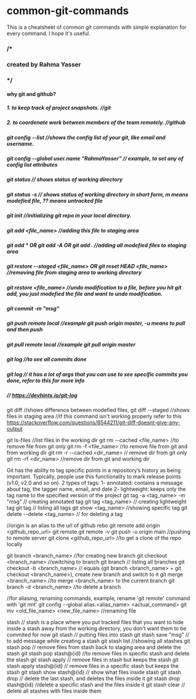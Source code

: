 # common-git-commands
This is a cheatsheet of common git commands with simple explanation for every command. I hope it's useful.

### /*
### created by Rahma Yasser
### */

#### why git and github?
##### 1. to keep track of project snapshots. //git
##### 2. to coordenate work between members of the team remotely. //github


##### git config --list //shows the config list of your git, like email and username.
##### git config --global user.name "RahmaYasser" // example, to set any of config list attributes 


##### git status // shows status of working directory
##### git status -s // shows status of working directory in short form, m means modefied file, ?? means untracked file


##### git init //initializing git repo in your local directory.
##### git add <file_name> //adding this file to staging area
##### git add * OR git add -A OR git add .  //adding all modefied files to staging area 
##### git restore --staged <file_name> OR git reset HEAD <file_name> //removing file from staging area to working directory
##### git restore <file_name> //undo modification to a file, before you hit git add, you just modefied the file and want to undo modification.
##### git commit -m "msg" 
##### git push remote local //example git push origin master, -u means to pull and then push
##### git pull remote local //example git pull origin master

##### git log //to see all commits done
##### git log // it has a lot of args that you can use to see specific commits you done, refer to this for more info 
##### // https://devhints.io/git-log 


git diff //shows difference between modefied files, 
git diff --staged //shows files in staging area
//if this command isn't working properly refer to this https://stackoverflow.com/questions/8544211/git-diff-doesnt-give-any-output


git ls-files //list files in the working dir
git rm --cached <file_name> //to remove file from git only
git rm -f <file_name> //to remove file from git and from working dir
git rm -r --cached <dir_name> // remove dir from git only
git rm -rf  <dir_name> //remove dir from git and working dir


Git has the ability to tag specific points in a repository’s history as being important. Typically, 
people use this functionality to mark release points (v1.0, v2.0 and so on).
2 types of tags: 
1- annotated: contains a message about tag, the tagger name, email, and date 
2- lightweight: keeps only the tag name to the specified version of the project
git tag -a <tag_name> -m "msg" // creating annotated tag 
git tag <tag_name> // creating lightweight tag 
git tag // listing all tags
git show <tag_name> //showing specific tag
git delete --delete <tag_name> // for deleting a tag


//origin is an alias to the url of github rebo
git remote add origin <github_repo_url>
git remote
git remote -v
git push -u origin main //pushing to remote server
git clone <github_repo_url> //to get a clone of the repo locally



git branch <branch_name> //for creating new branch
git checkout <branch_name> //switching to branch
git branch // listing all branches
git checkout -b <branch_name> // equals (git branch <branch_name> + git checkout <branch_name>), create new branch and switch to it
git merge <branch_name> //to merge <branch_name> to the current branch
git branch -d <branch_name> //to delete a branch


//for aliasing, renaming commands, example, rename 'git remote' command with 'git rmt' 
git config --global alias.<alias_name> <actual_command>
git mv <old_file_name> <new_file_name> //renaming file 


stash // stash is a place where you put tracked files that you want to hide inside a stash away from the working directory, you don't want them to be commited for now 
git stash // putting files into stash
git stash save "msg" // to add message while creating a stash
git stash list //showing all stashes
git stash pop // remove files from stash back to staging area and delete the stash 
git stash pop stash@{id} //to remove files in specific stash and delete the stash
git stash apply // remove files in stash but keeps the stash
git stash apply stash@{id} // remove files in a specific stash but keeps the stash
git stash show stash@{id} // show what files inside stash
git stash drop // delete the last stash, and deletes the files inside it
git stash drop stash@{id} //delete a specific stash and the files inside it
git stash clear // delete all stashes with files inside them
